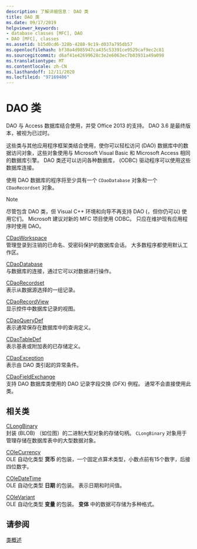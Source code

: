 ```yaml
---
description: 了解详细信息： DAO 类
title: DAO 类
ms.date: 09/17/2019
helpviewer_keywords:
- database classes [MFC], DAO
- DAO [MFC], classes
ms.assetid: b15d0cd6-328b-4288-9c19-d037a795db57
ms.openlocfilehash: bf30a4d985947ca435c53391ce9529caf9ec2c81
ms.sourcegitcommit: d6af41e42699628c3e2e6063ec7b03931a49a098
ms.translationtype: MT
ms.contentlocale: zh-CN
ms.lasthandoff: 12/11/2020
ms.locfileid: "97169406"
---
```

# <a name="dao-classes"></a>DAO 类

DAO 与 Access 数据库结合使用，并受 Office 2013 的支持。 DAO 3.6 是最终版本，被视为已过时。

这些类与其他应用程序框架类结合使用，使你可以轻松访问 (DAO) 数据库中的数据访问对象，这些对象使用与 Microsoft Visual Basic 和 Microsoft Access 相同的数据库引擎。 DAO 类还可以访问各种数据库， (ODBC) 驱动程序可以使用这些数据库连接。

使用 DAO 数据库的程序将至少具有一个 `CDaoDatabase` 对象和一个 `CDaoRecordset` 对象。

> [!NOTE]
> 尽管包含 DAO 类，但 Visual C++ 环境和向导不再支持 DAO (，但你仍可以) 使用它们。 Microsoft 建议对新的 MFC 项目使用 ODBC。 只应在维护现有应用程序时使用 DAO。

[CDaoWorkspace](reference/cdaoworkspace-class.md)<br/>
管理登录到注销的已命名、受密码保护的数据库会话。 大多数程序都使用默认工作区。

[CDaoDatabase](reference/cdaodatabase-class.md)<br/>
与数据库的连接，通过它可以对数据进行操作。

[CDaoRecordset](reference/cdaorecordset-class.md)<br/>
表示从数据源选择的一组记录。

[CDaoRecordView](reference/cdaorecordview-class.md)<br/>
显示控件中数据库记录的视图。

[CDaoQueryDef](reference/cdaoquerydef-class.md)<br/>
表示通常保存在数据库中的查询定义。

[CDaoTableDef](reference/cdaotabledef-class.md)<br/>
表示基表或附加表的已存储定义。

[CDaoException](reference/cdaoexception-class.md)<br/>
表示由 DAO 类引起的异常条件。

[CDaoFieldExchange](reference/cdaofieldexchange-class.md)<br/>
支持 DAO 数据库类使用的 DAO 记录字段交换 (DFX) 例程。 通常不会直接使用此类。

## <a name="related-classes"></a>相关类

[CLongBinary](reference/clongbinary-class.md)<br/>
封装 (BLOB) （如位图）的二进制大型对象的存储句柄。 `CLongBinary` 对象用于管理存储在数据库表中的大型数据对象。

[COleCurrency](reference/colecurrency-class.md)<br/>
OLE 自动化类型 **货币** 的包装，一个固定点算术类型，小数点前有15个数字，后接四位数字。

[COleDateTime](../atl-mfc-shared/reference/coledatetime-class.md)<br/>
OLE 自动化类型 **日期** 的包装。 表示日期和时间值。

[COleVariant](reference/colevariant-class.md)<br/>
OLE 自动化类型 **变量** 的包装。 **变体** 中的数据可存储为多种格式。

## <a name="see-also"></a>请参阅

[类概述](class-library-overview.md)
